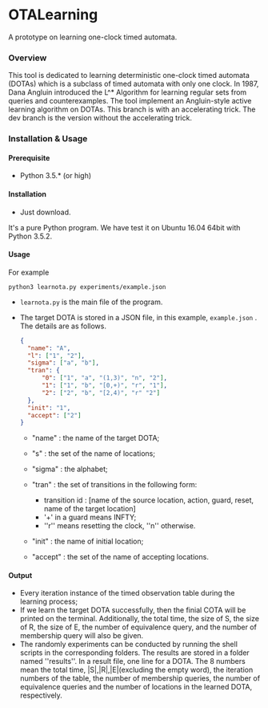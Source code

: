 # OTALearning

A prototype on learning one-clock timed automata.

### Overview

This tool is dedicated to learning deterministic one-clock timed automata (DOTAs) which is a subclass of timed automata with only one clock. In 1987, Dana Angluin introduced the L^*  Algorithm for learning regular sets from queries and counterexamples. The tool implement an Angluin-style active learning algorithm on DOTAs.  This branch is with an accelerating trick. The dev branch is the version without the accelerating trick.

### Installation & Usage

#### Prerequisite

- Python 3.5.* (or high)


#### Installation

- Just download.

It's a pure Python program.  We have test it on Ubuntu 16.04 64bit with Python 3.5.2.

#### Usage

For example

```shell
python3 learnota.py experiments/example.json
```

- `learnota.py` is the main file of the program.

- The target DOTA is stored in a JSON file, in this example, `example.json` . The details are as follows.

  ```json
  {
    "name": "A",
    "l": ["1", "2"],
    "sigma": ["a", "b"],
    "tran": {
  	    "0": ["1", "a", "(1,3)", "n", "2"],
  	    "1": ["1", "b", "[0,+)", "r", "1"],
  	    "2": ["2", "b", "[2,4)", "r" "2"]
    },
    "init": "1",
    "accept": ["2"]
  }
  ```

  - "name" : the name of the target DOTA;
  - "s" : the set of the name of locations;
  - "sigma" : the alphabet;
  - "tran" : the set of transitions in the following form:
    - transition id : [name of the source location, action, guard, reset, name of the target location]
    - '+' in a guard means INFTY​;
    - ''r''  means resetting the clock, ''n'' otherwise.

  - "init" : the name of initial location;
  - "accept" : the set of the name of accepting locations.

#### Output

- Every iteration instance of the timed observation table during the learning process;
- If we learn the target DOTA successfully, then the finial COTA will be printed on the terminal. Additionally, the total time, the size of S​, the size of ​R​, the size of ​E​, the number of equivalence query, and the number of membership query will also be given. 
- The randomly experiments can be conducted by running the shell scripts in the corresponding folders. The results are stored in a folder named ''results''. In a result file,  one line for  a DOTA. The 8 numbers mean the total time, |S|,|R|,|E|(excluding the empty word), the iteration numbers of the table, the number of membership queries, the number of equivalence queries and the number of locations in the learned DOTA, respectively.
